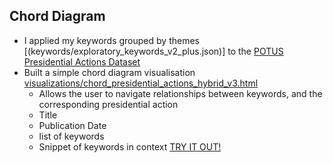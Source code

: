 ## Chord Diagram
- I applied my keywords grouped by themes [(keywords/exploratory_keywords_v2_plus.json)] to the [POTUS Presidential Actions Dataset](https://docs.google.com/spreadsheets/d/1xhZPyUYXrsAF5z6kTfYSFieFw1R6JO1cmkVFakNu-uk/edit?usp=sharing)
- Built a simple chord diagram visualisation [visualizations/chord_presidential_actions_hybrid_v3.html](https://github.com/mkm-cdnz/weird-guys/blob/main/visualizations/chord_presidential_actions_hybrid_v3.html)
    - Allows the user to navigate relationships between keywords, and the corresponding presidential action
    - Title
    - Publication Date
    - list of keywords
    - Snippet of keywords in context
  [TRY IT OUT!](https://rich-chimera-380903.ts.r.appspot.com/)
